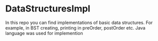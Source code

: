 # DataStructuresImpl

In this repo you can find implementations of basic data structures. For example, in BST creating, printing in preOrder, postOrder etc. Java language was used for implemention
